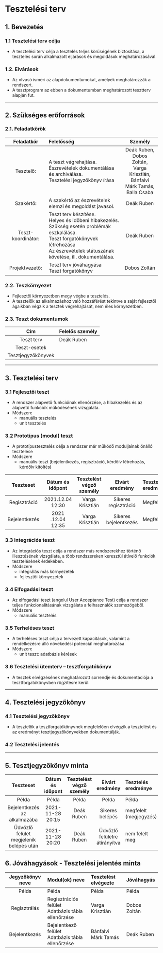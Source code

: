 # Tesztelési terv

## 1. Bevezetés

### 1.1 Tesztelési terv célja

- A tesztelési terv célja a tesztelés teljes körűségének biztosítása, a tesztelés során alkalmazott eljárások és megoldások meghatározásával.

### 1.2. Elvárások

- Az olvasó ismeri az alapdokumentumokat, amelyek meghatározzák a rendszert. 
- A tesztprogram az ebben a dokumentumban meghatározott tesztterv alapján fut. 
----------------------------------------------------

## 2. Szükséges erőforrások

### 2.1. Feladatkörök 
| Feladatkör | Felelősség | Személy 
| :---: | :--- | :---: 
| Tesztelő: | A teszt végrehajtása. <br> Észrevételek dokumentálása és archiválása. <br> Tesztelési jegyzőkönyv írása | Deák Ruben, <br> Dobos Zoltán, <br> Varga Krisztián, <br> Bánfalvi Márk Tamás, <br> Balla Csaba
| Szakértő: | A szakértő az észrevételek elemzi és megoldást javasol. | Deák Ruben
| Teszt-koordinátor: | Teszt terv készítése. <br> Helyes és időbeni hibakezelés. <br> Szükség esetén problémák eszkalálása. <br> Teszt forgatókönyvek létrehozása <br> Az észrevételek státuszának követése, ill. dokumentálása. | Deák Ruben   
| Projektvezető: | Teszt terv jóváhagyása <br> Teszt forgatókönyv | Dobos Zoltán
    
### 2.2. Teszkörnyezet
- Fejlesztői környezetben megy végbe a tesztelés.
- A tesztelők az alkalmazáshoz való hozzáférést tekintve a saját fejlesztői ágaikban végzik a tesztek végrehajtását, nem éles környezetben.

### 2.3. Teszt dokumentumok
| Cím | Felelős személy 
| :---: | :--- 
| Teszt terv | Deák Ruben
| Teszt-esetek | 
| Tesztjegyzőkönyvek | 
--------------

## 3. Tesztelési terv

### 3.1 Fejlesztői teszt
- A rendszer alapvető funkcióinak ellenőrzése, a hibakezelés és az alapvető funkciók működésének vizsgálata. 
- Módszere
    - manuális tesztelés
    - unit tesztelés

### 3.2 Prototípus (modul) teszt
- A prototípustesztelés célja a rendszer már működő moduljainak önálló tesztelése
- Módszere
    - manuális teszt (bejelentkezés, regisztráció, kérdőív létrehozás, kérdőív kitöltés)

| Teszteset | Dátum és időpont | Tesztelést végző személy | Elvárt eredmény | Tesztelés eredménye | 
| :---: | :---: | :---: | :---: | :---
| Regisztráció | 2021.12.04 12:30 | Varga  Krisztián | Sikeres regisztráció | Megfelelt |
| Bejelentkezés | 2021 .12.04 12:35 | Varga Krisztián | Sikeres bejelentkezés | Megfelelt |
    
### 3.3 Integrációs teszt
- Az integrációs teszt célja a rendszer más rendszerekhez történő illesztésének vizsgálata, a több rendszereken keresztül átívelő funkciók tesztelésének érdekében. 
- Módszere 
    - integrálás más környezetek
    - fejlesztői környezetek

### 3.4 Elfogadási teszt
- Az elfogadási teszt (angolul User Acceptance Test) célja a rendszer teljes funkcionalitásának vizsgálata a felhasználók szemszögéből. 
- Módszere
    - manuális tesztelés

### 3.5	Terheléses teszt 
- A terheléses teszt célja a tervezett kapacitások, valamint a rendelkezésre álló növekedési potenciál meghatározása. 
- Módszere 
    - unit teszt: adatbázis kérések

### 3.6	Tesztelési ütemterv – tesztforgatókönyv
- A tesztek elvégzésének meghatározott sorrendje és dokumentációja a tesztforgatókönyvben rögzítésre kerül.

-----------------
## 4. Tesztelési jegyzőkönyv 

### 4.1	Tesztelési jegyzőkönyv
- A tesztelők a tesztforgatókönyvnek megfelelően elvégzik a tesztelést és az eredményt tesztjegyzőkönyvekben dokumentálják. 

### 4.2 Tesztelési jelentés

---------------

## 5. Tesztjegyzőkönyv minta 
| Teszteset | Dátum és időpont | Tesztelést végző személy | Elvárt eredmény | Tesztelés eredménye |
| :---: | :---: | :---: | :---: | :---
| Példa | Példa | Példa | Példa | Példa
| Bejelentkezés az alkalmazába | 2021-11-28 20:15 | Deák Ruben | Sikeres belépés | megfelelt (megjegyzés)
| Üdvözlő felület megjelenik belépés után | 2021-11-28 20:20 | Deák Ruben | Üdvözlő felületre átírányítva | nem felelt meg 

## 6. Jóváhagyások - Tesztelési jelentés minta
| Jegyzőkönyv neve | Modul(ok) neve | Tesztelést elvégezte | Jóváhagyás |
| :---: | :--- | :--- | :---
| Példa | Példa | Példa | Példa
| Regisztrálás | Regisztrációs felület <br> Adatbázis tábla ellenőrzése | Varga Krisztián | Dobos Zoltán
| Bejelentkezés | Bejelentkező felület <br> Adatbázis tábla ellenőrzése | Bánfalvi Márk Tamás | Deák Ruben

